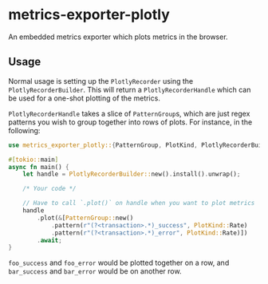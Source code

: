 # metrics-exporter-plotly 

An embedded metrics exporter which plots metrics in the browser.

## Usage

Normal usage is setting up the `PlotlyRecorder` using the `PlotlyRecorderBuilder`. This will return a `PlotlyRecorderHandle` which can be used for a one-shot plotting of the metrics.

`PlotlyRecorderHandle` takes a slice of `PatternGroup`s, which are just regex patterns you wish to group together into rows of plots. For instance, in the following:

```rust
use metrics_exporter_plotly::{PatternGroup, PlotKind, PlotlyRecorderBuilder};

#[tokio::main]
async fn main() {
    let handle = PlotlyRecorderBuilder::new().install().unwrap();

    /* Your code */

    // Have to call `.plot()` on handle when you want to plot metrics
    handle
        .plot(&[PatternGroup::new()
            .pattern(r"(?<transaction>.*)_success", PlotKind::Rate)
            .pattern(r"(?<transaction>.*)_error", PlotKind::Rate)])
        .await;
}
```

`foo_success` and `foo_error` would be plotted together on a row, and `bar_success` and `bar_error` would be on another row.
